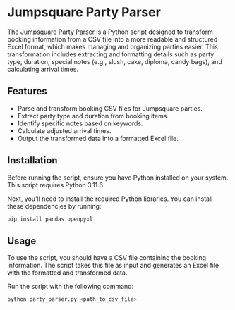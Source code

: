 # Jumpsquare Party Parser

The Jumpsquare Party Parser is a Python script designed to transform booking information from a CSV file into a more readable and structured Excel format, which makes managing and organizing parties easier. This transformation includes extracting and formatting details such as party type, duration, special notes (e.g., slush, cake, diploma, candy bags), and calculating arrival times.

## Features

- Parse and transform booking CSV files for Jumpsquare parties.
- Extract party type and duration from booking items.
- Identify specific notes based on keywords.
- Calculate adjusted arrival times.
- Output the transformed data into a formatted Excel file.

## Installation

Before running the script, ensure you have Python installed on your system. This script requires Python 3.11.6

Next, you'll need to install the required Python libraries. You can install these dependencies by running:

```bash
pip install pandas openpyxl
```

## Usage

To use the script, you should have a CSV file containing the booking information. The script takes this file as input and generates an Excel file with the formatted and transformed data.

Run the script with the following command:

```bash
python party_parser.py <path_to_csv_file>
```